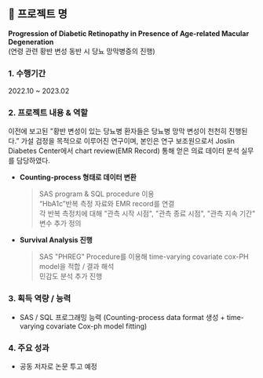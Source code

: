 ## 📂 프로젝트 명
**Progression of Diabetic Retinopathy in Presence of Age-related Macular Degeneration** <br>
(연령 관련 황반 변성 동반 시 당뇨 망막병증의 진행)

### 1. 수행기간
2022.10 ~ 2023.02

### 2. 프로젝트 내용 & 역할
이전에 보고된 "황반 변성이 있는 당뇨병 환자들은 당뇨병 망막 변성이 천천히 진행된다.” 가설 검정을 목적으로 이루어진 연구이며,
본인은 연구 보조원으로서 Joslin Diabetes Center에서 chart review(EMR Record) 통해 얻은 의료 데이터 분석 실무를 담당하였다. <br>
* **Counting-process 형태로 데이터 변환**
  > SAS program & SQL procedure 이용<br>
  > “HbA1c”반복 측정 자료와 EMR record를 연결<br>
	> 각 반복 측정치에 대해 "관측 시작 시점", "관측 종료 시점", "관측 지속 기간" 변수 추가 정의<br>

* **Survival Analysis 진행**
  > SAS "PHREG" Procedure를 이용해 time-varying covariate cox-PH model을 적합 / 결과 해석<br>
  > 민감도 분석 추가 진행<br>

### 3. 획득 역량 / 능력
- SAS / SQL 프로그래밍 능력 (Counting-process data format 생성 + time-varying covariate Cox-ph model fitting)

### 4. 주요 성과
- 공동 저자로 논문 투고 예정
